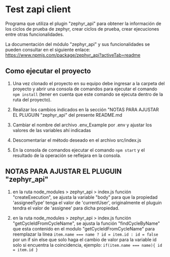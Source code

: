 # Test zapi client

Programa que utiliza el plugin "zephyr_api" para obtener la información de los ciclos de prueba de zephyr, crear ciclos de prueba, crear ejecuciones entre otras funcionalidades.

La documentación del módulo "zephyr_api" y sus funcionalidades se pueden consultar en el siguiente enlace: <https://www.npmjs.com/package/zephyr_api?activeTab=readme>

## Como ejecutar el proyecto

1. Una vez clonado el proyecto en su equipo debe ingresar a la carpeta del proyecto y abrir una consola de comandos para ejecutar el comando `npm install` (tener en cuenta que este comando se ejecuta dentro de la ruta del proyecto).

2. Realizar los cambios indicados en la sección "NOTAS PARA AJUSTAR EL PLUGUIN "zephyr_api" del presente README.md

3. Cambiar el nombre del archivo .env_Example por .env y ajustar los valores de las variables ahí indicadas

4. Descomentariar el método deseado en el archivo src/index.js

5. En la consola de comandos ejecutar el comando `npm start` y el resultado de la operación se reflejara en la consola.

## NOTAS PARA AJUSTAR EL PLUGUIN "zephyr_api"

1. en la ruta node_modules > zephyr_api > index.js función "createExecution", se ajusta la variable "body" para que la propiedad 'assigneeType' tenga el valor de 'currentUser', originalmente el pluguin tendra el valor de 'assignee' para dicha propiedad.

2. en la ruta node_modules > zephyr_api > index.js función "getCycleIdFromCycleName", se ajusta la función "findCycleByName" que esta contenido en el modulo "getCycleIdFromCycleName" para reemplazar la línea `item.name === name ? id = item.id : id = false` por un if sin else que solo haga el cambio de valor para la variable id solo si encuentra la coincidencia, ejemplo: `if(item.name === name){ id = item.id }`
